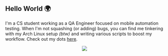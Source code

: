 ## Hello World 🌍

I'm a CS student working as a QA Engineer focused on mobile automation testing. When I'm not squashing (or adding) bugs, you can find me tinkering with my Arch Linux setup *(btw)* and writing various scripts to boost my workflow. Check out my dots [here](https://github.com/Zen-Path/flexycon).

<p align="center">
    <a href="https://skillicons.dev">
        <img src="https://skillicons.dev/icons?i=py,js,git,arch,neovim,vscode" />
    </a>
</p>
